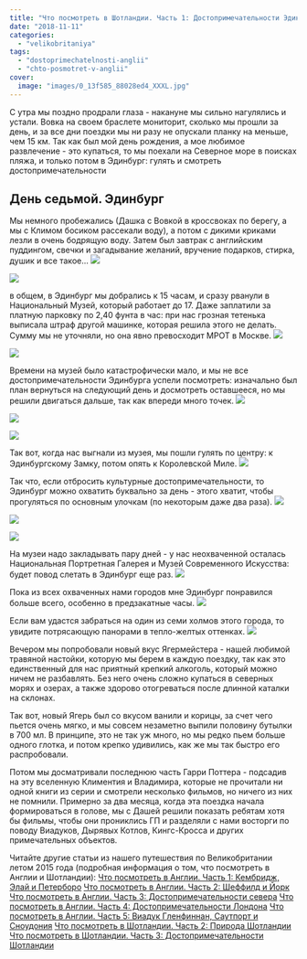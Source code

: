```yaml
---
title: "Что посмотреть в Шотландии. Часть 1: Достопримечательности Эдинбурга"
date: "2018-11-11"
categories: 
  - "velikobritaniya"
tags: 
  - "dostoprimechatelnosti-anglii"
  - "chto-posmotret-v-anglii"
cover:
  image: "images/0_13f585_88028ed4_XXXL.jpg"
---
```


С утра мы поздно продрали глаза - накануне мы сильно нагулялись и устали. Вовка на своем браслете мониторит, сколько мы прошли за день, и за все дни поездки мы ни разу не опускали планку на меньше, чем 15 км. Так как был мой день рождения, а мое любимое развлечение - это купаться, то мы поехали на Северное море в поисках пляжа, и только потом в Эдинбург: гулять и смотреть достопримечательности

<!--more-->

## День седьмой. Эдинбург

Мы немного пробежались (Дашка с Вовкой в кроссвоках по берегу, а мы с Климом босиком рассекали воду), а потом с дикими криками лезли в очень бодрящую воду. Затем был завтрак с английским пуддингом, свечки и загадывание желаний, вручение подарков, стирка, душик и все такое... ![](images/0_13f564_8bbaeaff_XXL.jpg)

![](images/0_13f55f_60a95c55_XXL.jpg)

в общем, в Эдинбург мы добрались к 15 часам, и сразу рванули в Национальный Музей, который работает до 17. Даже заплатили за платную парковку по 2,40 фунта в час: при нас грозная тетенька выписала штраф другой машинке, которая решила этого не делать. Сумму мы не уточняли, но она явно превосходит МРОТ в Москве. ![](images/0_13f560_71efec08_XXL.jpg)

![](images/0_13f552_fac6553d_XXL.jpg)

Времени на музей было катастрофически мало, и мы не все достопримечательности Эдинбурга успели посмотреть: изначально был план вернуться на следующий день и досмотреть оставшееся, но мы решили двигаться дальше, так как впереди много точек. ![](images/0_13f55c_492e4317_XXL.jpg)

![](images/0_13f55d_483ae7f2_XXL.jpg)

![](images/0_13f55b_3fccf984_XXL.jpg)

Так вот, когда нас выгнали из музея, мы пошли гулять по центру: к Эдинбургскому Замку, потом опять к Королевской Миле. ![](images/0_13f550_f68d33a3_XXL.jpg)

Так что, если отбросить культурные достопримечательности, то Эдинбург можно охватить буквально за день - этого хватит, чтобы прогуляться по основным улочкам (по некоторым даже два раза). ![](images/0_13f585_88028ed4_XXL.jpg)

![](images/0_13f586_69326309_XXL.jpg)

![](images/0_13f57b_7f3c8f68_XXL.jpg)

На музеи надо закладывать пару дней - у нас неохваченной осталась Национальная Портретная Галерея и Музей Современного Искусства: будет повод слетать в Эдинбург еще раз. ![](images/0_13f553_d4ad60b9_XXL.jpg)

Пока из всех охваченных нами городов мне Эдинбург понравился больше всего, особенно в предзакатные часы. ![](images/0_13f568_3163eee1_XXL.jpg)

Если вам удастся забраться на один из семи холмов этого города, то увидите потрясающую панорами в тепло-желтых оттенках. ![](images/0_13f573_59fb57ed_XXL.jpg)

Вечером мы попробовали новый вкус Ягермейстера - нашей любимой травяной настойки, которую мы берем в каждую поездку, так как это единственный для нас приятный крепкий алкоголь, который можно ничем не разбавлять. Без него очень сложно купаться в северных морях и озерах, а также здорово отогреваться после длинной каталки на склонах.

Так вот, новый Ягерь был со вкусом ванили и корицы, за счет чего пьется очень мягко, и мы совсем незаметно выпили половину бутылки в 700 мл. В принципе, это не так уж много, но мы редко пьем больше одного глотка, и потом крепко удивились, как же мы так быстро его распробовали.

Потом мы досматривали последнюю часть Гарри Поттера - подсадив на эту вселенную Климентия и Владимира, которые не прочитали ни одной книги из серии и смотрели несколько фильмов, но ничего из них не помнили. Примерно за два месяца, когда эта поездка начала формироваться в голове, мы с Дашей решили показать ребятам хотя бы фильмы, чтобы они прониклись ГП и разделяли с нами восторги по поводу Виадуков, Дырявых Котлов, Кингс-Кросса и других примечательных объектов.

Читайте другие статьи из нашего путешествия по Великобритании летом 2015 года (подробная информация о том, что посмотреть в Англии и Шотландии): [Что посмотреть в Англии. Часть 1: Кембридж, Элай и Петерборо](https://vodpop.ru/chto-posmotret-v-anglii-chast-1/) [Что посмотреть в Англии. Часть 2: Шеффилд и Йорк](https://vodpop.ru/chto-posmotret-v-anglii-sheffild-i-york/) [Что посмотреть в Англии. Часть 3: Достопримечательности севера](https://vodpop.ru/chto-posmotret-v-anglii-sever/) [Что посмотреть в Англии. Часть 4: Достопримечательности Лондона](https://vodpop.ru/chto-posmotret-v-anglii-dostoprimechatelnosti-londona/) [Что посмотреть в Англии. Часть 5: Виадук Гленфиннан, Саутпорт и Сноудония](https://vodpop.ru/chto-posmotret-v-anglii-viaduk-glenfinnan-sautport-i-snoudoniya/) [Что посмотреть в Шотландии. Часть 2: Природа Шотландии](https://vodpop.ru/chto-posmotret-v-shotlandii-priroda-shotlandii/) [Что посмотреть в Шотландии. Часть 3: Достопримечательности Шотландии](https://vodpop.ru/chto-posmotret-v-shotlandii-dostoprimechatelnosti/)
